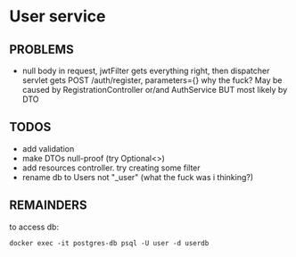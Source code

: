 # User service

## PROBLEMS

- null body in request, jwtFilter gets everything right, then
dispatcher servlet gets POST /auth/register, parameters={}
why the fuck? May be caused by RegistrationController or/and AuthService BUT most likely by DTO

## TODOS

- add validation
- make DTOs null-proof (try Optional<>)
- add resources controller. try creating some filter
- rename db to Users not "_user" (what the fuck was i thinking?)

## REMAINDERS

to access db:

```shell
docker exec -it postgres-db psql -U user -d userdb
```
